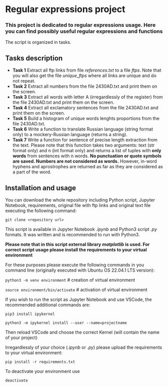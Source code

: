 # Regular expressions project #

### This project is dedicated to regular expressions usage. Here you can find possibly useful regular expressions and functions ###

The script is organized in tasks.

## Tasks description ##

- **Task 1** Extract all ftp links from file *references.txt* to a file *ftps*. Note that you will also get the file *unique_ftps* where all links are unique and do not repeat.
- **Task 2** Extract all numbers from the file 2430AD.txt and print them on the screen.
- **Task 3** Extract all words with letter A (irregardlessly of the register) from the file 2430AD.txt and print them on the screen.
- **Task 4** Extract all exclamatory sentences from the file 2430AD.txt and print them on the screen.
- **Task 5** Build a histogram of unique words lenghts proportions from the file 2430AD.txt.
- **Task 6** Write a function to translate Russian language (string format only) to a mockery-Russian language (returns a string).
- **Task 7** Write a function for sentence of precise length extraction from the text. Please note that this function takes two arguments: text (str format only) and n (int format only) and returns a list of tuples with **only words** from sentences with n words. **No punctuation or quote symbols are saved. Numbers are not considered as words.** However, in-word hyphens and  aprostrophes are returned as far as they are considered as a part of the word.


## Installation and usage ##

You can download the whole repository including Python script, Jupyter Notebook, requirements, original file with ftp links and original text file executing the following command:

`git clone <repository url>`

This script is available in Jupyter Notebook *.ipynb* and Python3 script *.py* formats. It was written and is recommended to run with Python3.

**Please note that in this script external library *matplotlib* is used. For correct script usage please install the requirements to your virtual environment**

For these purposes please execute the following commands in you command line (originally executed with Ubuntu OS 22.04.1 LTS version):

`python3 -m venv environment` # creation of virtual environment

`source environment/bin/activate` # activation of virtual environment

If you wish to run the script as Jupyter Notebook and use VSCode, the recommended additional commands are:

`pip3 install ipykernel`

`python3 -m ipykernel install --user --name=projectname`

Then reload VSCode and choose the correct Kernel (will contain the name of your project)

Irregardlessly of your choice (*.ipynb* or *.py*) please upload the requirements to your virtual environment:

`pip install -r requirements.txt`

To deactivate your environment use

`deactivate`
